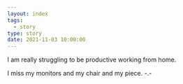 ```yaml
---
layout: index
tags:
  - story
type: story
date: 2021-11-03 10:00:00
---
```


I am really struggling to be productive working from home.

I miss my monitors and my chair and my piece. -.-
